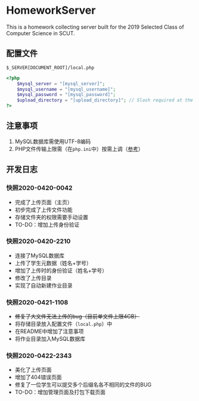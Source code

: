 # HomeworkServer

This is a homework collecting server built for the 2019 Selected Class of Computer Science in SCUT.

## 配置文件

`$_SERVER[DOCUMENT_ROOT]/local.php`

```php
<?php
	$mysql_server = "[mysql_server]";
	$mysql_username = "[mysql_username]";
	$mysql_password = "[mysql_password]";
	$upload_directory = "[upload_directory]"; // Slash required at the end
?>
```

## 注意事项

1. MySQL数据库需使用UTF-8编码
2. PHP文件传输上限需（在`php.ini`中）按需上调（[参考](https://www.php.cn/php-ask-430566.html)）

## 开发日志

### 快照2020-0420-0042

- 完成了上传页面（主页）
- 初步完成了上传文件功能
- 存储文件夹的权限需要手动设置
- TO-DO：增加上传身份验证

### 快照2020-0420-2210

- 连接了MySQL数据库
- 上传了学生元数据（姓名+学号）
- 增加了上传时的身份验证（姓名+学号）
- 修改了上传目录
- 实现了自动新建作业目录

### 快照2020-0421-1108

- ~~修复了大文件无法上传的bug（目前单文件上限4GB）~~
- 将存储目录放入配置文件（`local.php`）中
- 在README中增加了注意事项
- 将作业目录加入MySQL数据库

### 快照2020-0422-2343

- 美化了上传页面
- 增加了404错误页面
- 修复了一位学生可以提交多个后缀名各不相同的文件的BUG
- TO-DO：增加管理页面及打包下载页面
